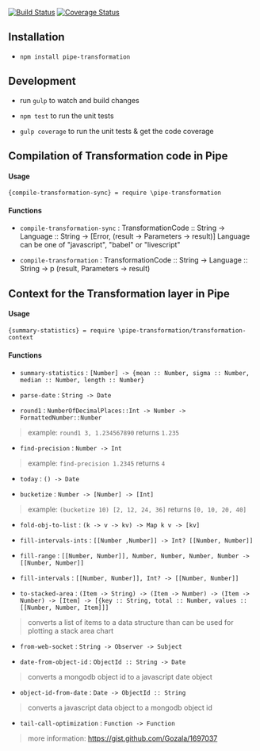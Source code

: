 [![Build Status](https://travis-ci.org/Pipend/pipe-transformation.svg?branch=master)](https://travis-ci.org/Pipend/pipe-transformation)
[![Coverage Status](https://coveralls.io/repos/Pipend/pipe-transformation/badge.svg?branch=master&service=github)](https://coveralls.io/github/Pipend/pipe-transformation?branch=master)

## Installation
* `npm install pipe-transformation`

## Development
* run `gulp` to watch and build changes

* `npm test` to run the unit tests

* `gulp coverage` to run the unit tests & get the code coverage

## Compilation of Transformation code in Pipe

#### Usage
```
{compile-transformation-sync} = require \pipe-transformation
```

#### Functions
* `compile-transformation-sync` : TransformationCode :: String -> Language :: String -> [Error, (result -> Parameters -> result)]
Language can be one of "javascript", "babel" or "livescript"

* `compile-transformation` : TransformationCode :: String -> Language :: String -> p (result, Parameters -> result)

## Context for the Transformation layer in Pipe

#### Usage
```
{summary-statistics} = require \pipe-transformation/transformation-context
```

#### Functions
* `summary-statistics` : `[Number] -> {mean :: Number, sigma :: Number, median :: Number, length :: Number}`
 
* `parse-date` : `String -> Date`
 
* `round1` : `NumberOfDecimalPlaces::Int -> Number -> FormattedNumber::Number`
> example: `round1 3, 1.234567890` returns `1.235`

* `find-precision` : `Number -> Int`
> example: `find-precision 1.2345` returns `4`

* `today` : `() -> Date`

* `bucketize` : `Number -> [Number] -> [Int]`
> example: `(bucketize 10) [2, 12, 24, 36]` returns `[0, 10, 20, 40]`

* `fold-obj-to-list` : `(k -> v -> kv) -> Map k v -> [kv]`

* `fill-intervals-ints` : `[[Number ,Number]] -> Int? [[Number, Number]]`

* `fill-range` : `[[Number, Number]], Number, Number, Number, Number -> [[Number, Number]]`

* `fill-intervals` : `[[Number, Number]], Int? -> [[Number, Number]]`

* `to-stacked-area` : `(Item -> String) -> (Item -> Number) -> (Item -> Number) -> [Item] -> [{key :: String, total :: Number, values :: [[Number, Number, Item]]]`
> converts a list of items to a data structure than can be used for plotting a stack area chart

* `from-web-socket` : `String -> Observer -> Subject`

* `date-from-object-id` : `ObjectId :: String -> Date`
> converts a mongodb object id to a javascript date object

* `object-id-from-date` : `Date -> ObjectId :: String`
> converts a javascript data object to a mongodb object id

* `tail-call-optimization` : `Function -> Function`
> more information: https://gist.github.com/Gozala/1697037

